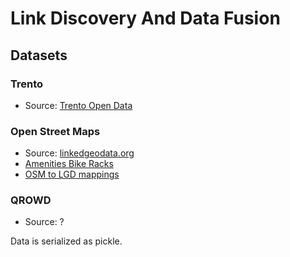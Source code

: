 # Link Discovery And Data Fusion

## Datasets

### Trento

- Source: [Trento Open Data](http://www.comune.trento.it/Aree-tematiche/Cartografia/Download/Rastrelliere-per-biciclette)

### Open Street Maps

- Source: [linkedgeodata.org](http://linkedgeodata.org/About)
- [Amenities Bike Racks](https://wiki.openstreetmap.org/wiki/Tag:amenity%3Dbicycle_parking)
- [OSM to LGD mappings](https://github.com/GeoKnow/LinkedGeoData/blob/develop/linkedgeodata-core/src/main/resources/org/aksw/linkedgeodata/sql/Mappings.sql)

### QROWD

- Source: ?

Data is serialized as pickle.
